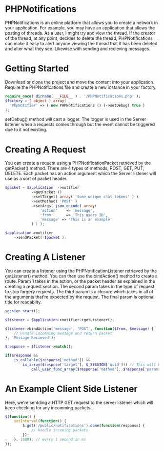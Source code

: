 # PHPNotifications
PHPNotifications is an online platform that allows you to create a network in your application. For example, you may have an application that allows the posting of threads. As a user, I might try and view the thread. If the creator of the thread, at any point, decides to delete the thread, PHPNotifications can make it easy to alert anyone viewing the thread that it has been deleted and alter what they see. Likewise with sending and recieving messages.

# Getting Started
Download or clone the project and move the content into your application. Require the PHPNotifications file and create a new instance in your factory.

```php
require_once( dirname( __FILE__ ) . '/PHPNotifications.php' );
$factory = ( object ) array(
  'PhpNotifier' => ( new PHPNotifications () )->setDebug( true )
);
```

setDebug() method will cast a logger. The logger is used in the Server listener when a requests comes through but the event cannot be triggered due to it not existing.

# Creating A Request
You can create a request using a PHPNotificationPacket retrieved by the getPacket() method. There are 4 types of methods, POST, GET, PUT, DELETE. Each packet has an action argument which the Server listener will use as a sort of packet header.

```php
$packet = $application	->notifier
			->getPacket ()
			->setTarget( array( 'Some unique chat tokens' ) )
			->setMethod( 'POST' )
			->setArgs( json_encode( array(
				'action' 	=> 'message',
				'from'	 	=> 'This users ID',
				'message' => 'This is an example'
			) ) );

$application->notifier
	->sendPacket( $packet );
```

# Creating A Listener
You can create a listener using the PHPNotificationListener retrieved by the getListener() method. You can then use the bindAction() method to create a route. Param 1 takes in the action, or the packet header as explained in the creating a request section. The second param takes in the type of request to stop forgery requests. The third param is a closure which takes in all of the arguments that're expected by the request. The final param is optional title for readabilty.

```php
session_start();

$listener = $application->notifier->getListener();

$listener->bindAction('message', 'POST', function($from, $message) {
	// Handle incomming message and return packet
}, 'Message Recieved');

$response = $listener->match();

if($response &&
	is_callable($response['method']) &&
		in_array($respnse['target'], $_SESSION['usid'])) // This will be the users unique session
			call_user_func_array($response['method'], $response['params']);
```

# An Example Client Side Listener
Here, we're sentding a HTTP GET request to the server listener which will keep checking for any incomming packets.

```javascript
$(function() {
	setInterval(function() {
		$.get('/public/notifications').done(function(response) {
			// Handle incoming packets
		});
	}, 1000); // every 1 second in ms
});
```
